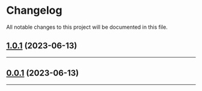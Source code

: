 <!--- BEGIN HEADER -->
# Changelog

All notable changes to this project will be documented in this file.
<!--- END HEADER -->

## [1.0.1](https://github.com/wabi-soft/craft-bonsai-twig/compare/v1.0.0...v1.0.1) (2023-06-13)


---

## [0.0.1](https://github.com/wabi-soft/craft-bonsai-twig/compare/0.0.0...v0.0.1) (2023-06-13)


---

